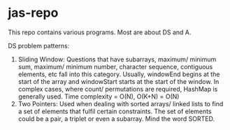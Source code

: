 # jas-repo
This repo contains various programs. Most are about DS and A.

DS problem patterns:

1. Sliding Window: Questions that have subarrays, maximum/ minimum sum, maximum/ minimum number, character sequence,
   contiguous elements, etc fall into this category. Usually, windowEnd begins at the start of the array and windowStart
   starts at the start of the window. In complex cases, where count/ permutations are required, HashMap is generally
   used. Time complexity = O(N), O(K+N) = O(N)
2. Two Pointers: Used when dealing with sorted arrays/ linked lists to find a set of elements that fulfil certain
   constraints. The set of elements could be a pair, a triplet or even a subarray. Mind the word SORTED.